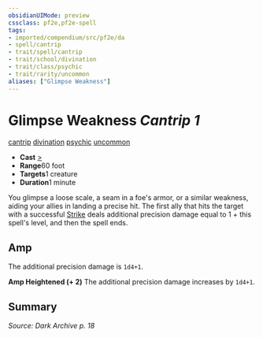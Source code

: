 ```yaml
---
obsidianUIMode: preview
cssclass: pf2e,pf2e-spell
tags:
- imported/compendium/src/pf2e/da
- spell/cantrip
- trait/spell/cantrip
- trait/school/divination
- trait/class/psychic
- trait/rarity/uncommon
aliases: ["Glimpse Weakness"]
---
```

# Glimpse Weakness *Cantrip 1*   
[cantrip](cantrip.md)  [divination](divination.md)  [psychic](rules/traits/psychic-da.md)  [uncommon](uncommon.md)  

- **Cast** [>](chapter-9-playing-the-game.md#Actions "Single Action") 
- **Range**60 foot
- **Targets**1 creature
- **Duration**1 minute

You glimpse a loose scale, a seam in a foe's armor, or a similar weakness, aiding your allies in landing a precise hit. The first ally that hits the target with a successful [Strike](strike.md) deals additional precision damage equal to 1 + this spell's level, and then the spell ends.

## Amp

The additional precision damage is `1d4+1`.

**Amp Heightened (+ 2)** The additional precision damage increases by `1d4+1`.

## Summary

*Source: Dark Archive p. 18*